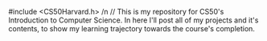 #include <CS50Harvard.h> /n
// This is my repository for CS50's Introduction to Computer Science. In here I'll post all of my projects and it's contents, to show my learning trajectory towards the course's completion. 
